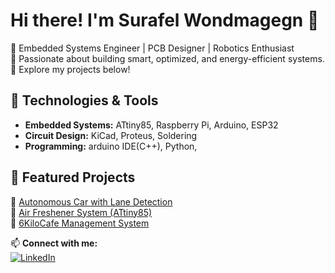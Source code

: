 # Hi there! I'm Surafel Wondmagegn 👋  
🔹 Embedded Systems Engineer | PCB Designer | Robotics Enthusiast  
🔹 Passionate about building smart, optimized, and energy-efficient systems.  
🔹 Explore my projects below!  

## 🔧 Technologies & Tools  
- **Embedded Systems:** ATtiny85, Raspberry Pi, Arduino, ESP32  
- **Circuit Design:** KiCad, Proteus, Soldering  
- **Programming:** arduino IDE(C++), Python, 
## 🚀 Featured Projects  
🌟 [Autonomous Car with Lane Detection](https://github.com/Surafelwd/Autonomous_Car)  
🌟 [Air Freshener System (ATtiny85)](https://github.com/Surafelwd/Airfreshener_ATtiny85)  
🌟 [6KiloCafe Management System](https://github.com/Surafelwd/6KiloCafe)  

📫 **Connect with me:**  
[![LinkedIn](https://img.shields.io/badge/-LinkedIn-blue?style=flat&logo=linkedin)](https://linkedin.com/in/surafel-wondmagegn-23a88026a)  
